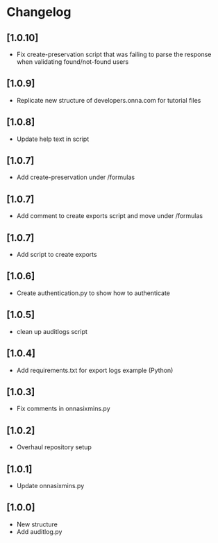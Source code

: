 # Changelog

## [1.0.10]

- Fix create-preservation script that was failing to parse the response when validating found/not-found users

## [1.0.9]

- Replicate new structure of developers.onna.com for tutorial files

## [1.0.8]

- Update help text in script

## [1.0.7]

- Add create-preservation under /formulas

## [1.0.7]

- Add comment to create exports script and move under /formulas

## [1.0.7]

- Add script to create exports

## [1.0.6]

- Create authentication.py to show how to authenticate

## [1.0.5]

- clean up auditlogs script

## [1.0.4]

- Add requirements.txt for export logs example (Python)

## [1.0.3]

- Fix comments in onnasixmins.py

## [1.0.2]

- Overhaul repository setup

## [1.0.1]

- Update onnasixmins.py

## [1.0.0]

- New structure
- Add auditlog.py
